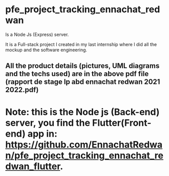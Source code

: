 # pfe_project_tracking_ennachat_redwan

Is a Node Js (Express) server.

It is a Full-stack project I created in my last internship where I did all the mockup and the software engineering.

## All the product details (pictures, UML diagrams and the techs used) are in the above pdf file (rapport de stage lp abd ennachat redwan 2021 2022.pdf)

# Note: this is the Node js (Back-end) server, you find the Flutter(Front-end) app in: https://github.com/EnnachatRedwan/pfe_project_tracking_ennachat_redwan_flutter.
